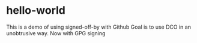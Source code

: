 # hello-world
This is a demo of using signed-off-by with Github
Goal is to use DCO in an unobtrusive way.
Now with GPG signing
